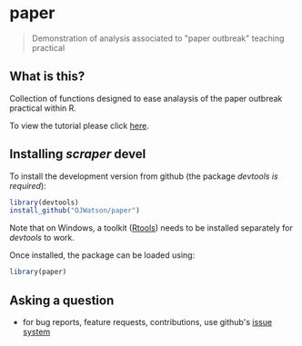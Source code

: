 # paper

> Demonstration of analysis associated to "paper outbreak" teaching practical

## What is this?

Collection of functions designed to ease analaysis of the paper outbreak practical within R.

To view the tutorial please click [here](https://cdn.rawgit.com/OJWatson/paper/master/tutorials/paper-package-tutorial.html).

## Installing *scraper* devel

To install the development version from github (the package *devtools is required*):

  ```r
library(devtools)
install_github("OJWatson/paper")
```
Note that on Windows, a toolkit ([Rtools](https://cran.r-project.org/bin/windows/Rtools/)) needs to be installed separately for *devtools* to work.

Once installed, the package can be loaded using:

  ```r
library(paper)
```

## Asking a question

- for bug reports, feature requests, contributions, use github's [issue system](https://github.com/OJWatson/paper/issues)

